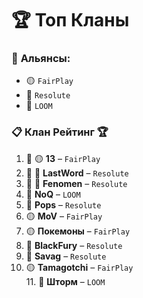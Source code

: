 # 🏆 **Топ Кланы**

### 🌟 **Альянсы:**  
- 🟡 `FairPlay` 
- 🔴 `Resolute`  
- 🔵 `LOOM`

### 📋 **Клан Рейтинг** 🏆  
1. 🥇 🟡 **13** – `FairPlay`  
2. 🥈 🔴 **LastWord** – `Resolute`  
3. 🥉 🔴 **Fenomen** – `Resolute`  
4. 🔵 **NoQ** – `LOOM`  
5. 🔴 **Pops** – `Resolute`  
6. 🟡 **MoV** – `FairPlay`  
7. 🟡 **Покемоны** – `FairPlay`  
8. 🔴 **BlackFury** – `Resolute`  
9. 🔴 **Savag** – `Resolute`  
10. 🟡 **Tamagotchi** – `FairPlay`  
    11. 🔵 **Шторм** – `LOOM`  
